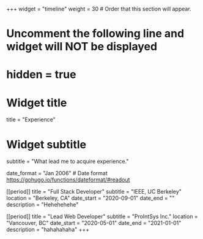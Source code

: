 +++
widget = "timeline"
weight = 30  # Order that this section will appear.

# Uncomment the following line and widget will NOT be displayed
# hidden = true

# Widget title
title = "Experience"
# Widget subtitle
subtitle = "What lead me to acquire experience."

date_format = "Jan 2006" # Date format https://gohugo.io/functions/dateformat/#readout

[[period]]
  title = "Full Stack Developer"
  subtitle = "IEEE, UC Berkeley"
  location = "Berkeley, CA"
  date_start = "2020-09-01"
  date_end = ""
  description = "Hehehehehe"

[[period]]
  title = "Lead Web Developer"
  subtitle = "ProIntSys Inc."
  location = "Vancouver, BC"
  date_start = "2020-05-01"
  date_end = "2021-01-01"
  description = "hahahahaha"
+++